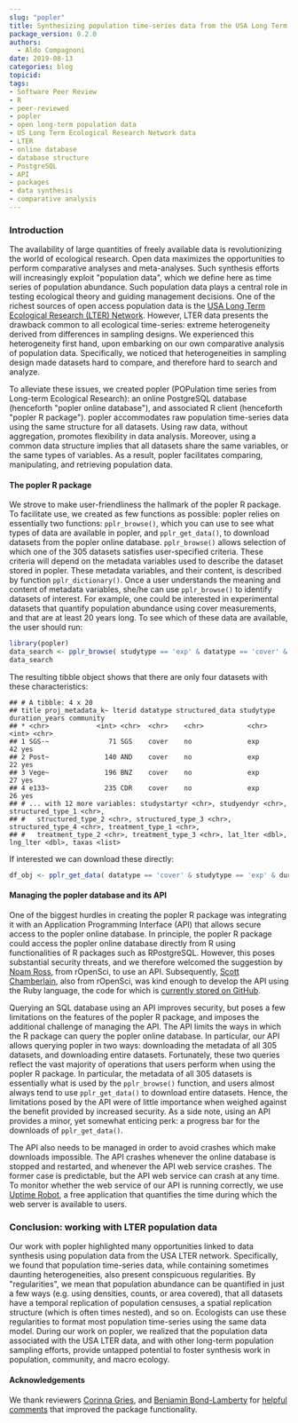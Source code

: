```yaml
---
slug: "popler"
title: Synthesizing population time-series data from the USA Long Term Ecological Research Network
package_version: 0.2.0
authors:
  - Aldo Compagnoni
date: 2019-08-13
categories: blog
topicid:
tags:
- Software Peer Review
- R
- peer-reviewed
- popler
- open long-term population data
- US Long Term Ecological Research Network data
- LTER
- online database
- database structure
- PostgreSQL
- API
- packages
- data synthesis
- comparative analysis
---
```



### Introduction

The availability of large quantities of freely available data is revolutionizing the world of ecological research. Open data maximizes the opportunities to perform comparative analyses and meta-analyses. Such synthesis efforts will increasingly exploit "population data", which we define here as time series of population abundance. Such population data plays a central role in testing ecological theory and guiding management decisions. One of the richest sources of open access population data is the [USA Long Term Ecological Research (LTER) Network](https://lternet.edu/). However, LTER data presents the drawback common to all ecological time-series: extreme heterogeneity derived from differences in sampling designs. 
We experienced this heterogeneity first hand, upon embarking on our own comparative analysis of population data. Specifically, we noticed that heterogeneities in sampling design made datasets  hard to compare, and therefore hard to search and analyze.

To alleviate these issues, we created popler (POPulation time series from Long-term Ecological Research): an online PostgreSQL database (henceforth "popler online database"), and associated R client (henceforth "popler R package"). popler accommodates raw population time-series data using the same structure for all datasets. Using raw data, without aggregation, promotes flexibility in data analysis. Moreover, using a common data structure implies that all datasets share the same variables, or the same types of variables. As a result, popler facilitates comparing, manipulating, and retrieving population data. 


#### The popler R package

We strove to make user-friendliness the hallmark of the popler R package. To facilitate use, we created as few functions as possible: popler relies on essentially two functions: `pplr_browse()`, which you can use to see what types of data are available in popler, and `pplr_get_data()`, to download datasets from the popler online database.
`pplr_browse()` allows selection of which one of the 305 datasets satisfies user-specified criteria. These criteria will depend on the metadata variables used to describe the dataset stored in popler. These metadata variables, and their content, is described by function `pplr_dictionary()`.
Once a user understands the meaning and content of metadata variables, she/he can use `pplr_browse()` to identify datasets of interest. For example, one could be interested in experimental datasets that quantify population abundance using cover measurements, and that are at least 20 years long. To see which of these data are available, the user should run:

```r
library(popler)
data_search <- pplr_browse( studytype == 'exp' & datatype == 'cover' & duration_years > 20 )
data_search
```

The resulting tibble object shows that there are only four datasets with these characteristics:

    ## # A tibble: 4 x 20
    ## title proj_metadata_k~ lterid datatype structured_data studytype duration_years community
    ## * <chr>            <int> <chr>  <chr>    <chr>           <chr>              <int> <chr>    
    ## 1 SGS-~               71 SGS    cover    no              exp                   42 yes      
    ## 2 Post~              140 AND    cover    no              exp                   22 yes      
    ## 3 Vege~              196 BNZ    cover    no              exp                   27 yes      
    ## 4 e133~              235 CDR    cover    no              exp                   26 yes   
    ## # ... with 12 more variables: studystartyr <chr>, studyendyr <chr>, structured_type_1 <chr>,
    ## #   structured_type_2 <chr>, structured_type_3 <chr>, structured_type_4 <chr>, treatment_type_1 <chr>,
    ## #   treatment_type_2 <chr>, treatment_type_3 <chr>, lat_lter <dbl>, lng_lter <dbl>, taxas <list>

If interested we can download these directly:

```r
df_obj <- pplr_get_data( datatype == 'cover' & studytype == 'exp' & duration_years > 20 )
```



#### Managing the popler database and its API

One of the biggest hurdles in creating the popler R package was integrating it with an Application Programming Interface (API) that allows secure access to the popler online database. In principle, the popler R package could access the popler online database directly from R using functionalities of R packages such as RPostgreSQL. However, this poses substantial security threats, and we therefore welcomed the suggestion by [Noam Ross](authors/noam-ross/), from rOpenSci, to use an API. Subsequently, [Scott Chamberlain](authors/scott-chamberlain/), also from rOpenSci, was kind enough to develop the API using the Ruby language, the code for which is [currently stored on GitHub](https://github.com/AldoCompagnoni/popler_API).

Querying an SQL database using an API improves security, but poses a few limitations on the features of the popler R package, and imposes the additional challenge of managing the API. The API limits the ways in which the R package can query the popler online database. In particular, our API allows querying popler in two ways: downloading the metadata of all 305 datasets, and downloading entire datasets. Fortunately, these two queries reflect the vast majority of operations that users perform when using the popler R package. In particular, the metadata of all 305 datasets is essentially what is used by the `pplr_browse()` function, and users almost always tend to use `pplr_get_data()` to download entire datasets. Hence, the limitations posed by the API were of little importance when weighed against the benefit provided by increased security. As a side note, using an API provides a minor, yet somewhat enticing perk: a progress bar for the downloads of `pplr_get_data()`.

The API also needs to be managed in order to avoid crashes which make downloads impossible. The API crashes whenever the online database is stopped and restarted, and whenever the API web service crashes. The former case is predictable, but the API web service can crash at any time. To monitor whether the web service of our API is running correctly, we use [Uptime Robot](https://uptimerobot.com/), a free application that quantifies the time during which the web server is available to users.

### Conclusion: working with LTER population data

Our work with popler highlighted many opportunities linked to data synthesis using population data from the USA LTER network. Specifically, we found that population time-series data, while containing sometimes daunting heterogeneities, also present conspicuous regularities. By "regularities", we mean that population abundance can be quantified in just a few ways (e.g. using densities, counts, or area covered), that all datasets have a temporal replication of population censuses, a spatial replication structure (which is often times nested), and so on. Ecologists can use these regularities to format most population time-series using the same data model. During our work on popler, we realized that the population data associated with the USA LTER data, and with other long-term population sampling efforts, provide untapped potential to foster synthesis work in population, community, and macro ecology.

#### Acknowledgements

We thank reviewers [Corinna Gries](https://github.com/cgries), and [Benjamin Bond-Lamberty](https://github.com/bpbond) for [helpful comments](https://github.com/ropensci/software-review/issues/254) that improved the package functionality.